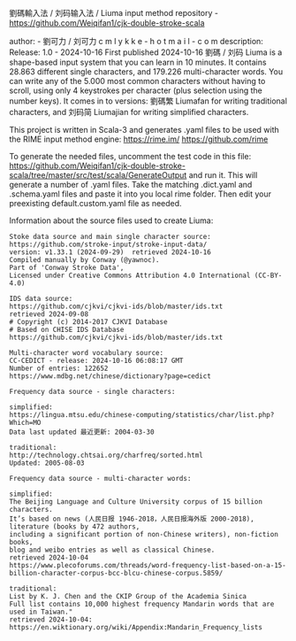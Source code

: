 
劉碼輸入法 / 刘码输入法 / Liuma input method
repository - https://github.com/Weiqifan1/cjk-double-stroke-scala

author: - 劉可力 / 刘可力 c m l y k k e - h o t m a i l - c o m
description:
Release: 1.0 - 2024-10-16
First published 2024-10-16
劉碼 / 刘码 Liuma is a shape-based input system that you can learn in 10 minutes.
It contains 28.863 different single characters, and 179.226 multi-character words.
You can write any of the 5.000 most common characters without having to scroll,
using only 4 keystrokes per character (plus selection using the number keys).
It comes in to versions:
劉碼繁 Liumafan for writing traditional characters, and
刘码简 Liumajian for writing simplified characters.

This project is written in Scala-3 and generates .yaml files to be used with the 
RIME input method engine: 
https://rime.im/
https://github.com/rime

To generate the needed files, uncomment the 
test code in this file:
https://github.com/Weiqifan1/cjk-double-stroke-scala/tree/master/src/test/scala/GenerateOutput
and run it. 
This will generate a number of .yaml files.
Take the matching .dict.yaml and .schema.yaml files and paste it 
into you local rime folder. Then edit your preexisting default.custom.yaml
file as needed.

Information about the source files used to create Liuma:

    Stoke data source and main single character source:
    https://github.com/stroke-input/stroke-input-data/
    version: v1.33.1 (2024-09-29)  retrieved 2024-10-16
    Compiled manually by Conway (@yawnoc).
    Part of 'Conway Stroke Data',
    Licensed under Creative Commons Attribution 4.0 International (CC-BY-4.0)

    IDS data source:
    https://github.com/cjkvi/cjkvi-ids/blob/master/ids.txt
    retrieved 2024-09-08
    # Copyright (c) 2014-2017 CJKVI Database
    # Based on CHISE IDS Database
    https://github.com/cjkvi/cjkvi-ids/blob/master/ids.txt

    Multi-character word vocabulary source:
    CC-CEDICT - release: 2024-10-16 06:08:17 GMT
    Number of entries: 122652
    https://www.mdbg.net/chinese/dictionary?page=cedict

    Frequency data source - single characters:
    
    simplified:
    https://lingua.mtsu.edu/chinese-computing/statistics/char/list.php?Which=MO
    Data last updated 最近更新: 2004-03-30
    
    traditional:
    http://technology.chtsai.org/charfreq/sorted.html
    Updated: 2005-08-03

    Frequency data source - multi-character words:
    
    simplified:
    The Beijing Language and Culture University corpus of 15 billion characters.
    It’s based on news (人民日报 1946-2018，人民日报海外版 2000-2018), literature (books by 472 authors,
    including a significant portion of non-Chinese writers), non-fiction books,
    blog and weibo entries as well as classical Chinese.
    retrieved 2024-10-04
    https://www.plecoforums.com/threads/word-frequency-list-based-on-a-15-billion-character-corpus-bcc-blcu-chinese-corpus.5859/
    
    traditional:
    List by K. J. Chen and the CKIP Group of the Academia Sinica
    Full list contains 10,000 highest frequency Mandarin words that are used in Taiwan."
    retrieved 2024-10-04:
    https://en.wiktionary.org/wiki/Appendix:Mandarin_Frequency_lists

